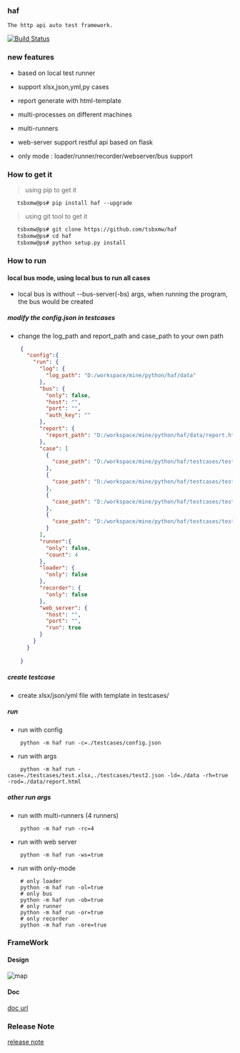 ### haf    
    
    The http api auto test framework. 
    
[![Build Status](https://travis-ci.org/tsbxmw/haf.svg?branch=master)](https://travis-ci.org/tsbxmw/haf)


### new features


- based on local test runner 

- support xlsx,json,yml,py cases

- report generate with html-template

- multi-processes on different machines

- multi-runners

- web-server support restful api based on flask

- only mode : loader/runner/recorder/webserver/bus support



### How to get it

> using pip to get it

```shell
   tsbxmw@ps# pip install haf --upgrade
```

> using git tool to get it

```bash
   tsbxmw@ps# git clone https://github.com/tsbxmw/haf
   tsbxmw@ps# cd haf
   tsbxmw@ps# python setup.py install
```


### How to run

#### local bus mode, using local bus to run all cases

- local bus is without --bus-server(-bs) args, when running the program, the bus would be created

##### modify the config.json in testcases

- change the log_path and report_path and case_path to your own path

```json
    {
      "config":{
        "run": {
          "log": {
            "log_path": "D:/workspace/mine/python/haf/data"
          },
          "bus": {
            "only": false,
            "host": "",
            "port": "",
            "auth_key": ""
          },
          "report": {
            "report_path": "D:/workspace/mine/python/haf/data/report.html"
          },
          "case": [
            {
              "case_path": "D:/workspace/mine/python/haf/testcases/test.xlsx"
            },
            {
              "case_path": "D:/workspace/mine/python/haf/testcases/test2.json"
            },
            {
              "case_path": "D:/workspace/mine/python/haf/testcases/test1.xlsx"
            },
            {
              "case_path": "D:/workspace/mine/python/haf/testcases/test3.yml"
            }
          ],
          "runner":{
            "only": false,
            "count": 4
          },
          "loader": {
            "only": false
          },
          "recorder": {
            "only": false
          },
          "web_server": {
            "host": "",
            "port": "",
            "run": true
          }
        }
      }
    
    }
```

##### create testcase

- create xlsx/json/yml file with template in testcases/

##### run

- run with config

```shell
    python -m haf run -c=./testcases/config.json
```

- run with args

```shell
    python -m haf run -case=./testcases/test.xlsx,./testcases/test2.json -ld=./data -rh=true -rod=./data/report.html
```

##### other run args

- run with multi-runners (4 runners)

```shell
    python -m haf run -rc=4
```

- run with web server 

```shell
    python -m haf run -ws=true
```

- run with only-mode

```shell
    # only loader
    python -m haf run -ol=true
    # only bus
    python -m haf run -ob=true
    # only runner
    python -m haf run -or=true
    # only recorder
    python -m haf run -ore=true
```



### FrameWork 

#### Design

![map](https://github.com/tsbxmw/haf/blob/master/doc/HAF-2.0.0.png)

#### Doc

[doc url](https://github.com/tsbxmw/haf/blob/master/doc/design.md)

### Release Note

[release note](https://github.com/tsbxmw/haf/blob/master/doc/releasenote.md)